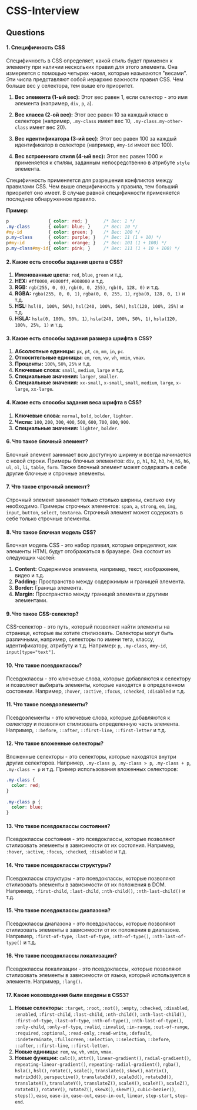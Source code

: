 # CSS-Interview

## Questions

#### 1. Специфичность CSS

Специфичность в CSS определяет, какой стиль будет применен к элементу при наличии нескольких правил для этого элемента. Она измеряется с помощью четырех чисел, которые называются "весами". Эти числа представляют собой иерархию важности правил CSS. Чем больше вес у селектора, тем выше его приоритет.

1. **Вес элемента (1-ый вес):** Этот вес равен 1, если селектор - это имя элемента (например, `div`, `p`, `a`).

2. **Вес класса (2-ой вес):** Этот вес равен 10 за каждый класс в селекторе (например, `.my-class` имеет вес 10, `.my-class.my-other-class` имеет вес 20).

3. **Вес идентификатора (3-ий вес):** Этот вес равен 100 за каждый идентификатор в селекторе (например, `#my-id` имеет вес 100).

4. **Вес встроенного стиля (4-ый вес):** Этот вес равен 1000 и применяется к стилям, заданным непосредственно в атрибуте `style` элемента.

Специфичность применяется для разрешения конфликтов между правилами CSS. Чем выше специфичность у правила, тем больший приоритет оно имеет. В случае равной специфичности применяется последнее обнаруженное правило.

**Пример:**

```css
p               { color: red; }      /* Вес: 1 */
.my-class       { color: blue; }     /* Вес: 10 */
#my-id          { color: green; }    /* Вес: 100 */
p.my-class      { color: purple; }   /* Вес: 11 (1 + 10) */
p#my-id         { color: orange; }   /* Вес: 101 (1 + 100) */
p.my-class#my-id{ color: pink; }     /* Вес: 111 (1 + 10 + 100) */
```

#### 2. Какие есть способы задания цвета в CSS?

1. **Именованные цвета:** `red`, `blue`, `green` и т.д.
2. **HEX:** `#ff0000`, `#0000ff`, `#008000` и т.д.
3. **RGB:** `rgb(255, 0, 0)`, `rgb(0, 0, 255)`, `rgb(0, 128, 0)` и т.д.
4. **RGBA:** `rgba(255, 0, 0, 1)`, `rgba(0, 0, 255, 1)`, `rgba(0, 128, 0, 1)` и т.д.
5. **HSL:** `hsl(0, 100%, 50%)`, `hsl(240, 100%, 50%)`, `hsl(120, 100%, 25%)` и т.д.
6. **HSLA:** `hsla(0, 100%, 50%, 1)`, `hsla(240, 100%, 50%, 1)`, `hsla(120, 100%, 25%, 1)` и т.д.

#### 3. Какие есть способы задания размера шрифта в CSS?

1. **Абсолютные единицы:** `px`, `pt`, `cm`, `mm`, `in`, `pc`.
2. **Относительные единицы:** `em`, `rem`, `vw`, `vh`, `vmin`, `vmax`.
3. **Проценты:** `100%`, `50%`, `25%` и т.д.
4. **Ключевые слова:** `small`, `medium`, `large` и т.д.
5. **Специальные значения:** `larger`, `smaller`.
6. **Специальные значения:** `xx-small`, `x-small`, `small`, `medium`, `large`, `x-large`, `xx-large`.

#### 4. Какие есть способы задания веса шрифта в CSS?

1. **Ключевые слова:** `normal`, `bold`, `bolder`, `lighter`.
2. **Числа:** `100`, `200`, `300`, `400`, `500`, `600`, `700`, `800`, `900`.
3. **Специальные значения:** `lighter`, `bolder`.

#### 6. Что такое блочный элемент?

Блочный элемент занимает всю доступную ширину и всегда начинается с новой строки. Примеры блочных элементов: `div`, `p`, `h1`, `h2`, `h3`, `h4`, `h5`, `h6`, `ul`, `ol`, `li`, `table`, `form`.
Также блочный элемент может содержать в себе другие блочные и строчные элементы.

#### 7. Что такое строчный элемент?

Строчный элемент занимает только столько ширины, сколько ему необходимо. Примеры строчных элементов: `span`, `a`, `strong`, `em`, `img`, `input`, `button`, `select`, `textarea`.
Строчный элемент может содержать в себе только строчные элементы.

#### 8. Что такое блочная модель CSS?

Блочная модель CSS - это набор правил, которые определяют, как элементы HTML будут отображаться в браузере. Она состоит из следующих частей:
1. **Content:** Содержимое элемента, например, текст, изображение, видео и т.д.
2. **Padding:** Пространство между содержимым и границей элемента.
3. **Border:** Граница элемента.
4. **Margin:** Пространство между границей элемента и другими элементами.

#### 9. Что такое CSS-селектор?

CSS-селектор - это путь, который позволяет найти элементы на странице, которые вы хотите стилизовать. Селекторы могут быть различными, например, селекторы по имени тега, классу, идентификатору, атрибуту и т.д.
Например: `p`, `.my-class`, `#my-id`, `input[type="text"]`.

#### 10. Что такое псевдоклассы?

Псевдоклассы - это ключевые слова, которые добавляются к селектору и позволяют выбирать элементы, которые находятся в определенном состоянии. Например, `:hover`, `:active`, `:focus`, `:checked`, `:disabled` и т.д.

#### 11. Что такое псевдоэлементы?

Псевдоэлементы - это ключевые слова, которые добавляются к селектору и позволяют стилизовать определенную часть элемента. Например, `::before`, `::after`, `::first-line`, `::first-letter` и т.д.

#### 12. Что такое вложенные селекторы?

Вложенные селекторы - это селекторы, которые находятся внутри других селекторов. Например, `.my-class p`, `.my-class > p`, `.my-class + p`, `.my-class ~ p` и т.д.
Пример использования вложенных селекторов:

```css
.my-class {
  color: red;
}
    
.my-class p {
  color: blue;
}
```

#### 13. Что такое псевдоклассы состояния?

Псевдоклассы состояния - это псевдоклассы, которые позволяют стилизовать элементы в зависимости от их состояния. Например, `:hover`, `:active`, `:focus`, `:checked`, `:disabled` и т.д.

#### 14. Что такое псевдоклассы структуры?

Псевдоклассы структуры - это псевдоклассы, которые позволяют стилизовать элементы в зависимости от их положения в DOM. Например, `:first-child`, `:last-child`, `:nth-child()`, `:nth-last-child()` и т.д.

#### 15. Что такое псевдоклассы диапазона?

Псевдоклассы диапазона - это псевдоклассы, которые позволяют стилизовать элементы в зависимости от их положения в диапазоне. Например, `:first-of-type`, `:last-of-type`, `:nth-of-type()`, `:nth-last-of-type()` и т.д.

#### 16. Что такое псевдоклассы локализации?

Псевдоклассы локализации - это псевдоклассы, которые позволяют стилизовать элементы в зависимости от языка, который используется в элементе. Например, `:lang()`.

#### 17. Какие нововведения были введены в CSS3?

1. **Новые селекторы:** `:target`, `:root`, `:not()`, `:empty`, `:checked`, `:disabled`, `:enabled`, `:first-child`, `:last-child`, `:nth-child()`, `:nth-last-child()`, `:first-of-type`, `:last-of-type`, `:nth-of-type()`, `:nth-last-of-type()`, `:only-child`, `:only-of-type`, `:valid`, `:invalid`, `:in-range`, `:out-of-range`, `:required`, `:optional`, `:read-only`, `:read-write`, `:default`, `:indeterminate`, `:fullscreen`, `:selection`, `::selection`, `::before`, `::after`, `::first-line`, `::first-letter`.
2. **Новые единицы:** `rem`, `vw`, `vh`, `vmin`, `vmax`.
3. **Новые функции:** `calc()`, `attr()`, `linear-gradient()`, `radial-gradient()`, `repeating-linear-gradient()`, `repeating-radial-gradient()`, `rgba()`, `hsla()`, `hsl()`, `rotate()`, `scale()`, `translate()`, `skew()`, `matrix()`, `matrix3d()`, `perspective()`, `translate3d()`, `scale3d()`, `rotate3d()`, `translateX()`, `translateY()`, `translateZ()`, `scaleX()`, `scaleY()`, `scaleZ()`, `rotateX()`, `rotateY()`, `rotateZ()`, `skewX()`, `skewY()`, `cubic-bezier()`, `steps()`, `ease`, `ease-in`, `ease-out`, `ease-in-out`, `linear`, `step-start`, `step-end`.